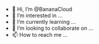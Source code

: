 - 👋 Hi, I’m @BananaCloud
- 👀 I’m interested in ...
- 🌱 I’m currently learning ...
- 💞️ I’m looking to collaborate on ...
- 📫 How to reach me ...

<!---
BananaCloud/BananaCloud is a ✨ special ✨ repository because its `README.md` (this file) appears on your GitHub profile.
You can click the Preview link to take a look at your changes.
--->

